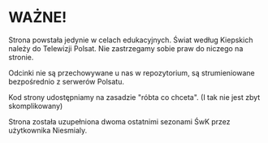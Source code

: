 # WAŻNE!
Strona powstała jedynie w celach edukacyjnych.
Świat według Kiepskich należy do Telewizji Polsat. Nie zastrzegamy sobie praw do niczego na stronie.

Odcinki nie są przechowywane u nas w repozytorium, są strumieniowane bezpośrednio z serwerów Polsatu.

Kod strony udostępniamy na zasadzie "róbta co chceta".
(I tak nie jest zbyt skomplikowany)

Strona została uzupełniona dwoma ostatnimi sezonami ŚwK przez użytkownika Niesmialy.


